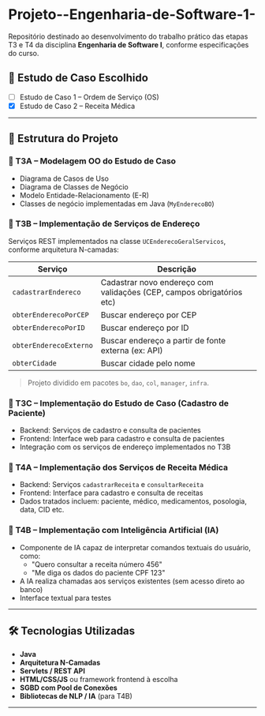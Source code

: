 # Projeto--Engenharia-de-Software-1-
Repositório destinado ao desenvolvimento do trabalho prático das etapas T3 e T4 da disciplina **Engenharia de Software I**, conforme especificações do curso.

## 📌 Estudo de Caso Escolhido

- [ ] Estudo de Caso 1 – Ordem de Serviço (OS)  
- [x] Estudo de Caso 2 – Receita Médica  

---

## 🔧 Estrutura do Projeto

### 🔹 T3A – Modelagem OO do Estudo de Caso

- Diagrama de Casos de Uso
- Diagrama de Classes de Negócio
- Modelo Entidade-Relacionamento (E-R)
- Classes de negócio implementadas em Java (`MyEnderecoBO`)

### 🔹 T3B – Implementação de Serviços de Endereço

Serviços REST implementados na classe `UCEnderecoGeralServicos`, conforme arquitetura N-camadas:

| Serviço | Descrição |
|--------|-----------|
| `cadastrarEndereco` | Cadastrar novo endereço com validações (CEP, campos obrigatórios etc) |
| `obterEnderecoPorCEP` | Buscar endereço por CEP |
| `obterEnderecoPorID` | Buscar endereço por ID |
| `obterEnderecoExterno` | Buscar endereço a partir de fonte externa (ex: API) |
| `obterCidade` | Buscar cidade pelo nome |

> Projeto dividido em pacotes `bo`, `dao`, `col`, `manager`, `infra`.

### 🔹 T3C – Implementação do Estudo de Caso (Cadastro de Paciente)

- Backend: Serviços de cadastro e consulta de pacientes
- Frontend: Interface web para cadastro e consulta de pacientes
- Integração com os serviços de endereço implementados no T3B

### 🔹 T4A – Implementação dos Serviços de Receita Médica

- Backend: Serviços `cadastrarReceita` e `consultarReceita`
- Frontend: Interface para cadastro e consulta de receitas
- Dados tratados incluem: paciente, médico, medicamentos, posologia, data, CID etc.

### 🔹 T4B – Implementação com Inteligência Artificial (IA)

- Componente de IA capaz de interpretar comandos textuais do usuário, como:
  - "Quero consultar a receita número 456"
  - "Me diga os dados do paciente CPF 123"
- A IA realiza chamadas aos serviços existentes (sem acesso direto ao banco)
- Interface textual para testes

---

## 🛠 Tecnologias Utilizadas

- **Java**
- **Arquitetura N-Camadas**
- **Servlets / REST API**
- **HTML/CSS/JS** ou framework frontend à escolha
- **SGBD com Pool de Conexões**
- **Bibliotecas de NLP / IA** (para T4B)

---

